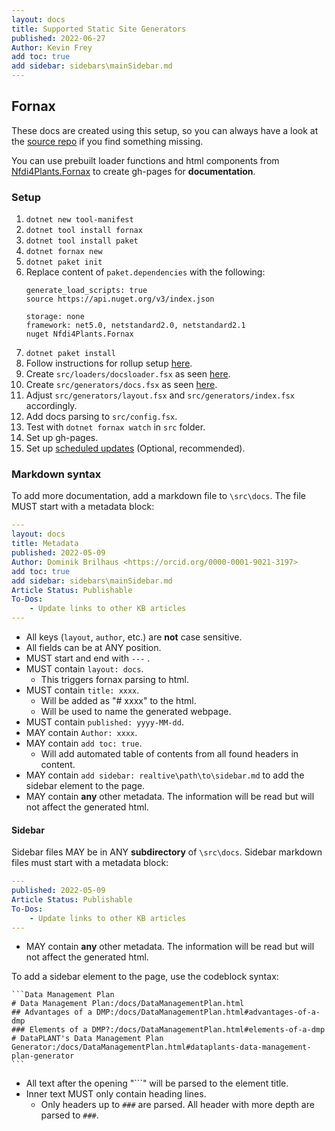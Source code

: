 ```yaml
---
layout: docs
title: Supported Static Site Generators
published: 2022-06-27
Author: Kevin Frey
add toc: true
add sidebar: sidebars\mainSidebar.md
---
```


## Fornax

These docs are created using this setup, so you can always have a look at the [source repo](https://github.com/nfdi4plants/web-components-docs) if you find something missing.

You can use prebuilt loader functions and html components  from [Nfdi4Plants.Fornax](https://github.com/Freymaurer/Nfdi4Plants.Fornax) to create gh-pages for **documentation**.

### Setup

1. `dotnet new tool-manifest`
2. `dotnet tool install fornax`
3. `dotnet tool install paket`
4. `dotnet fornax new`
5. `dotnet paket init`
6. Replace content of `paket.dependencies` with the following:
    ```
    generate_load_scripts: true
    source https://api.nuget.org/v3/index.json

    storage: none
    framework: net5.0, netstandard2.0, netstandard2.1
    nuget Nfdi4Plants.Fornax
    ```
7. `dotnet paket install`
8. Follow instructions for rollup setup [here](/web-components-docs/docs/Installation.html#extensive-explanation-for-rollup-setup).
9. Create `src/loaders/docsloader.fsx` as seen [here](https://github.com/nfdi4plants/web-components-docs/blob/main/src/loaders/docsloader.fsx).
10. Create `src/generators/docs.fsx` as seen [here](https://github.com/nfdi4plants/web-components-docs/blob/main/src/generators/docs.fsx).
11. Adjust `src/generators/layout.fsx` and `src/generators/index.fsx` accordingly.
12. Add docs parsing to `src/config.fsx`.
13. Test with `dotnet fornax watch` in `src` folder.
14. Set up gh-pages.
15. Set up [scheduled updates](/web-components-docs/docs/ScheduledUpdates.html) (Optional, recommended).

### Markdown syntax

To add more documentation, add a markdown file to `\src\docs`. The file MUST start with a metadata block:

<!--used yml here as code language for nice color syntax-->
```yml
---
layout: docs
title: Metadata
published: 2022-05-09
Author: Dominik Brilhaus <https://orcid.org/0000-0001-9021-3197>
add toc: true
add sidebar: sidebars\mainSidebar.md
Article Status: Publishable
To-Dos: 
    - Update links to other KB articles
---
```

- All keys (`layout`, `author`, etc.) are **not** case sensitive.
- All fields can be at ANY position.
- MUST start and end with `---` .
- MUST contain `layout: docs`.
    - This triggers fornax parsing to html.
- MUST contain `title: xxxx`.
    - Will be added as "# xxxx" to the html.
    - Will be used to name the generated webpage.
- MUST contain `published: yyyy-MM-dd`.
- MAY contain `Author: xxxx`.
- MAY contain `add toc: true`.
    - Will add automated table of contents from all found headers in content.
- MAY contain `add sidebar: realtive\path\to\sidebar.md` to add the sidebar element to the page.
- MAY contain **any** other metadata. The information will be read but will not affect the generated html.

#### Sidebar

Sidebar files MAY be in ANY **subdirectory** of `\src\docs`. Sidebar markdown files must start with a metadata block:

```yml
---
published: 2022-05-09
Article Status: Publishable
To-Dos: 
    - Update links to other KB articles
---
```

- MAY contain **any** other metadata. The information will be read but will not affect the generated html.

To add a sidebar element to the page, use the codeblock syntax:

<pre><code>```Data Management Plan
# Data Management Plan:/docs/DataManagementPlan.html
## Advantages of a DMP:/docs/DataManagementPlan.html#advantages-of-a-dmp
### Elements of a DMP?:/docs/DataManagementPlan.html#elements-of-a-dmp
# DataPLANT's Data Management Plan Generator:/docs/DataManagementPlan.html#dataplants-data-management-plan-generator
```</code></pre>

- All text after the opening "```" will be parsed to the element title.
- Inner text MUST only contain heading lines.
    - Only headers up to `###` are parsed. All header with more depth are parsed to `###`.